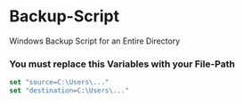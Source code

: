 # Backup-Script
Windows Backup Script for an Entire Directory

### You must replace this Variables with your File-Path

```javascript
set "source=C:\Users\..."
set "destination=C:\Users\..."
```
